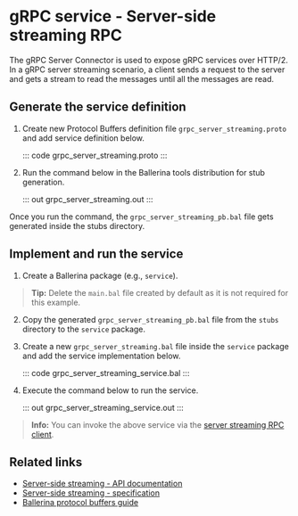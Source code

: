 # gRPC service - Server-side streaming RPC

The gRPC Server Connector is used to expose gRPC services over HTTP/2. In a gRPC server streaming scenario, a client sends a request to the server and gets a stream to read the messages until all the messages are read.

## Generate the service definition

1. Create new Protocol Buffers definition file `grpc_server_streaming.proto` and add service definition below.

    ::: code grpc_server_streaming.proto :::

2. Run the command below in the Ballerina tools distribution for stub generation.

   ::: out grpc_server_streaming.out :::

Once you run the command, the `grpc_server_streaming_pb.bal` file gets generated inside the stubs directory.

## Implement and run the service

1. Create a Ballerina package (e.g., `service`).

>**Tip:** Delete the `main.bal` file created by default as it is not required for this example.

2. Copy the generated `grpc_server_streaming_pb.bal` file from the `stubs` directory to the  `service` package.

3. Create a new `grpc_server_streaming.bal` file inside the `service` package and add the service implementation below.

   ::: code grpc_server_streaming_service.bal :::

4. Execute the command below to run the service.

   ::: out grpc_server_streaming_service.out :::

>**Info:** You can invoke the above service via the [server streaming RPC client](/learn/by-example/grpc-client-server-streaming/).

## Related links
- [Server-side streaming - API documentation](https://lib.ballerina.io/ballerina/grpc/latest)
- [Server-side streaming - specification](/spec/grpc/#42-server-streaming-rpc)
- [Ballerina protocol buffers guide](/learn/cli-documentation/grpc/)
